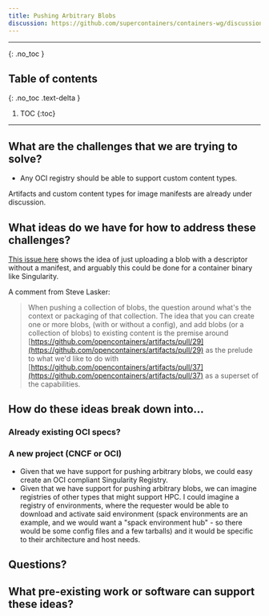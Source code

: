 ```yaml
---
title: Pushing Arbitrary Blobs
discussion: https://github.com/supercontainers/containers-wg/discussions/3
---
```


---

{: .no_toc }

## Table of contents
{: .no_toc .text-delta }

1. TOC
{:toc}

---

## What are the challenges that we are trying to solve?

 - Any OCI registry should be able to support custom content types.

Artifacts and custom content types for image manifests are already under discussion.

## What ideas do we have for how to address these challenges?

[This issue here](https://github.com/opencontainers/distribution-spec/issues/252) shows 
the idea of just uploading a blob with a descriptor without a manifest, and arguably
this could be done for a container binary like Singularity.

A comment from Steve Lasker:

> When pushing a collection of blobs, the question around what's the context or packaging of that collection. The idea that you can create one or more blobs, (with or without a config), and add blobs (or a collection of blobs) to existing content is the premise around [https://github.com/opencontainers/artifacts/pull/29](https://github.com/opencontainers/artifacts/pull/29) as the prelude to what we'd like to do with [https://github.com/opencontainers/artifacts/pull/37](https://github.com/opencontainers/artifacts/pull/37) as a superset of the capabilities.


## How do these ideas break down into...

### Already existing OCI specs?


### A new project (CNCF or OCI)

 - Given that we have support for pushing arbitrary blobs, we could easy create an OCI compliant Singularity Registry.
 - Given that we have support for pushing arbitrary blobs, we can imagine registries of other types that might support HPC. I could imagine a registry of environments, where the requester would be able to download and activate said environment (spack environments are an example, and we would want a "spack environment hub" - so there would be some config files and a few tarballs) and it would be specific to their architecture and host needs.

## Questions?


## What pre-existing work or software can support these ideas?

